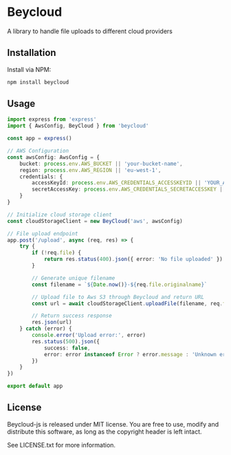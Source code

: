 # Beycloud

A library to handle file uploads to different cloud providers

## Installation

Install via NPM:

```bash
npm install beycloud
```

## Usage

```typescript
import express from 'express'
import { AwsConfig, BeyCloud } from 'beycloud'

const app = express()

// AWS Configuration
const awsConfig: AwsConfig = {
    bucket: process.env.AWS_BUCKET || 'your-bucket-name',
    region: process.env.AWS_REGION || 'eu-west-1',
    credentials: {
        accessKeyId: process.env.AWS_CREDENTIALS_ACCESSKEYID || 'YOUR_AWS_ACCESS_KEY',
        secretAccessKey: process.env.AWS_CREDENTIALS_SECRETACCESSKEY || 'YOUR_AWS_SECRET_KEY'
    }
}

// Initialize cloud storage client
const cloudStorageClient = new BeyCloud('aws', awsConfig)

// File upload endpoint
app.post('/upload', async (req, res) => {
    try {
        if (!req.file) {
            return res.status(400).json({ error: 'No file uploaded' })
        }

        // Generate unique filename
        const filename = `${Date.now()}-${req.file.originalname}`

        // Upload file to Aws S3 through Beycloud and return URL
        const url = await cloudStorageClient.uploadFile(filename, req.file.buffer)

        // Return success response
        res.json(url)
    } catch (error) {
        console.error('Upload error:', error)
        res.status(500).json({
            success: false,
            error: error instanceof Error ? error.message : 'Unknown error occurred'
        })
    }
})

export default app
```

## License

Beycloud-js is released under MIT license. You are free to use, modify and distribute this software, as long as the copyright header is left intact.

See LICENSE.txt for more information.
